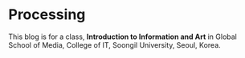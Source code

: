 # Processing

This blog is for a class, __Introduction to Information and Art__ in Global School of Media, College of IT, Soongil University, Seoul, Korea.
